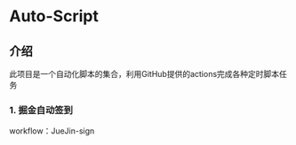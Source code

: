 # Auto-Script

## 介绍

此项目是一个自动化脚本的集合，利用GitHub提供的actions完成各种定时脚本任务

### 1. 掘金自动签到

workflow：JueJin-sign
